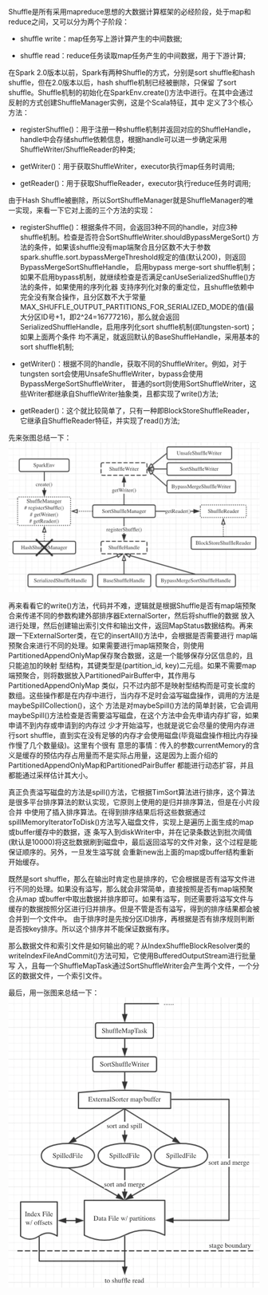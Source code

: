 Shuffle是所有采用mapreduce思想的大数据计算框架的必经阶段，处于map和reduce之间，又可以分为两个子阶段：
  * shuffle write：map任务写上游计算产生的中间数据;

  * shuffle read：reduce任务读取map任务产生的中间数据，用于下游计算;

在Spark 2.0版本以前，Spark有两种Shuffle的方式，分别是sort shuffle和hash shuffle，但在2.0版本以后，hash shuffle机制已经被删除，只保留
了sort shuffle。Shuffle机制的初始化在SparkEnv.create()方法中进行。在其中会通过反射的方式创建ShuffleManager实例，这是个Scala特征，其中
定义了3个核心方法：
  * registerShuffle()：用于注册一种shuffle机制并返回对应的ShuffleHandle，handle中会存储shuffle依赖信息，根据handle可以进一步确定采用
  ShuffleWriter/ShuffleReader的种类;

  * getWriter()：用于获取ShuffleWriter，executor执行map任务时调用;

  * getReader()：用于获取ShuffleReader，executor执行reduce任务时调用;

由于Hash Shuffle被删除，所以SortShuffleManager就是ShuffleManager的唯一实现，来看一下它对上面的三个方法的实现：
  * registerShuffle()：根据条件不同，会返回3种不同的handle，对应3种shuffle机制。检查是否符合SortShuffleWriter.shouldBypassMergeSort()
  方法的条件，如果该shuffle没有map端聚合且分区数不大于参数spark.shuffle.sort.bypassMergeThreshold规定的值(默认200)，则返回BypassMergeSortShuffleHandle，
  启用bypass merge-sort shuffle机制；如果不启用bypass机制，就继续检查是否满足canUseSerializedShuffle()方法的条件，如果使用的序列化器
  支持序列化对象的重定位，且shuffle依赖中完全没有聚合操作，且分区数不大于常量MAX_SHUFFLE_OUTPUT_PARTITIONS_FOR_SERIALIZED_MODE的值(最
  大分区ID号+1，即2^24=16777216)，那么就会返回SerializedShuffleHandle，启用序列化sort shuffle机制(即tungsten-sort)；如果上面两个条件
  均不满足，就返回默认的BaseShuffleHandle，采用基本的sort shuffle机制;

  * getWriter()：根据不同的handle，获取不同的ShuffleWriter。例如，对于tungsten sort会使用UnsafeShuffleWriter，bypass会使用BypassMergeSortShuffleWriter，
  普通的sort则使用SortShuffleWriter，这些Writer都继承自ShuffleWriter抽象类，且都实现了write()方法;

  * getReader()：这个就比较简单了，只有一种即BlockStoreShuffleReader，它继承自ShuffleReader特征，并实现了read()方法;

先来张图总结一下：
![ShuffleManager](../assets/img/spark/shufflemanager.png "ShuffleManager")

再来看看它的write()方法，代码并不难，逻辑就是根据Shuffle是否有map端预聚合来传递不同的参数构建外部排序器ExternalSorter，然后将shuffle的数据
放入进行处理，然后创建输出索引文件和输出文件，返回MapStatus数据结构。再来跟一下ExternalSorter类，在它的insertAll()方法中，会根据是否需要进行
map端预聚合来进行不同的处理。如果需要进行map端预聚合，则使用PartitionedAppendOnlyMap保存聚合数据，这是一个能够保存分区信息的，且只能追加的映射
型结构，其键类型是(partition_id, key)二元组。如果不需要map端预聚合，则将数据放入PartitionedPairBuffer中，其作用与PartitionedAppendOnlyMap
类似，只不过内部不是映射型结构而是可变长度的数组。这些操作都是在内存中进行，当内存不足时会溢写磁盘操作，调用的方法是maybeSpillCollection()，这个
方法是对maybeSpill()方法的简单封装，它会调用maybeSpill()方法检查是否需要溢写磁盘，在这个方法中会先申请内存扩容，如果申请不到内存或申请到的内存过
少才开始溢写，也就是说它会尽量的使用内存进行sort shuffle，直到实在没有足够的内存才会使用磁盘(毕竟磁盘操作相比内存操作慢了几个数量级)。这里有个很有
意思的事情：传入的参数currentMemory的含义是缓存的预估内存占用量而不是实际占用量，这是因为上面介绍的PartitionedAppendOnlyMap和PartitionedPairBuffer
都能进行动态扩容，并且都能通过采样估计其大小。

真正负责溢写磁盘的方法是spill()方法，它根据TimSort算法进行排序，这个算法是很多平台排序算法的默认实现，它原则上使用的是归并排序算法，但是在小片段合并
中使用了插入排序算法。在得到排序结果后将这些数据通过spillMemoryIteratorToDisk()方法写入磁盘文件，实现上是遍历上面生成的map或buffer缓存中的数据，逐
条写入到diskWriter中，并在记录条数达到批次阈值(默认是10000)将这批数据刷到磁盘中，最后返回溢写的文件对象，这个过程是能保证顺序的。另外，一旦发生溢写就
会重新new出上面的map或buffer结构重新开始缓存。

既然是sort shuffle，那么在输出时肯定也是排序的，它会根据是否有溢写文件进行不同的处理。如果没有溢写，那么就会非常简单，直接按照是否有map端预聚合从map
或buffer中取出数据并排序即可。如果有溢写，则还需要将溢写文件与缓存的数据按照分区进行归并排序。但是不管是否有溢写，得到的排序结果都会被合并到一个文件中。
由于排序时是先按分区ID排序，再根据是否有排序规则判断是否按key排序。所以这个排序并不能保证数据有序。

那么数据文件和索引文件是如何输出的呢？从IndexShuffleBlockResolver类的writeIndexFileAndCommit()方法可知，它使用BufferedOutputStream进行批量写
入，且每一个ShuffleMapTask通过SortShuffleWriter会产生两个文件，一个分区的数据文件，一个索引文件。

最后，用一张图来总结一下：
![SortShuffleWrite](../assets/img/spark/sortshufflewrite.png "SortShuffleWrite")